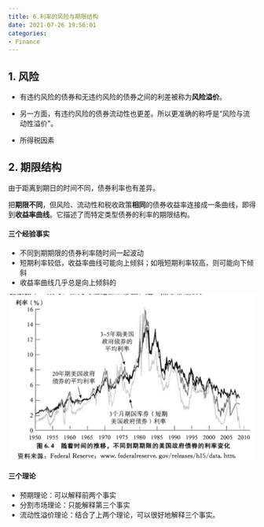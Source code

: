 ```yaml
---
title: 6.利率的风险与期限结构
date: 2021-07-26 19:56:01
categories:
- Finance
---
```

## 1. 风险

- 有违约风险的债券和无违约风险的债券之间的利差被称为**风险溢价**。

- 另一方面，有违约风险的债券流动性也更差。所以更准确的称呼是“风险与流动性溢价”。
- 所得税因素

## 2. 期限结构

由于距离到期日的时间不同，债券利率也有差异。

把**期限不同**，但风险、流动性和税收政策**相同**的债券收益率连接成一条曲线，即得到**收益率曲线**。它描述了而特定类型债券的利率的期限结构。

#### 三个经验事实

- 不同到期期限的债券利率随时间一起波动
- 短期利率较低，收益率曲线可能向上倾斜；如哦短期利率较高，则可能向下倾斜
- 收益率曲线几乎总是向上倾斜的

![image-20210711201626281](/imags/image-20210711201626281.png)

#### 三个理论

- 预期理论：可以解释前两个事实
- 分割市场理论：只能解释第三个事实
- 流动性溢价理论：结合了上两个理论，可以很好地解释三个事实。



